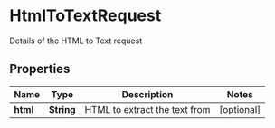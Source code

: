 

# HtmlToTextRequest

Details of the HTML to Text request
## Properties

Name | Type | Description | Notes
------------ | ------------- | ------------- | -------------
**html** | **String** | HTML to extract the text from |  [optional]



